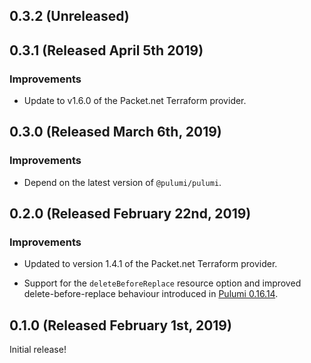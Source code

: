 ## 0.3.2 (Unreleased)

## 0.3.1 (Released April 5th 2019)

### Improvements

- Update to v1.6.0 of the Packet.net Terraform provider.

## 0.3.0 (Released March 6th, 2019)

### Improvements

- Depend on the latest version of `@pulumi/pulumi`.

## 0.2.0 (Released February 22nd, 2019)

### Improvements

- Updated to version 1.4.1 of the Packet.net Terraform provider.

- Support for the `deleteBeforeReplace` resource option and improved
  delete-before-replace behaviour introduced in [Pulumi
  0.16.14](https://github.com/pulumi/pulumi/blob/master/CHANGELOG.md#01614-released-january-31st-2019).

## 0.1.0 (Released February 1st, 2019)

Initial release!

